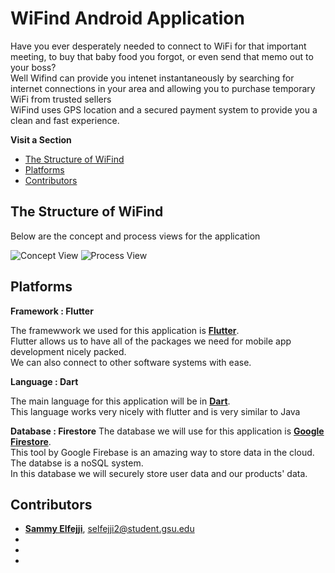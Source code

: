# WiFind Android Application

Have you ever desperately needed to connect to WiFi for that important meeting, to buy that baby food you forgot, or even send that memo out to your boss?<br>
Well Wifind can provide you intenet instantaneously by searching for internet connections in your area and allowing you to purchase temporary WiFi from trusted sellers<br>
WiFind uses GPS location and a secured payment system to provide you a clean and fast experience.

**Visit a Section**

- [The Structure of WiFind](#The-Structure-of-WiFind)
- [Platforms](#Platforms)
- [Contributors](#Contributors)

## The Structure of WiFind

Below are the concept and process views for the application

![Concept View](WiFind/Teamm4-CP-design1.png?raw=true)
![Process View](WiFind/Teamm4-CP-design2.png?raw=true)

## Platforms 

**Framework : Flutter**

The framewwork we used for this application is **[Flutter](https://www.flutter.dev/)**.<br>
Flutter allows us to have all of the packages we need for mobile app development nicely packed.<br>
We can also connect to other software systems with ease.

**Language : Dart**

The main language for this application will be in **[Dart](https://www.dart.dev/)**.<br>
This language works very nicely with flutter and is very similar to Java

**Database : Firestore**
The database we will use for this application is **[Google Firestore](https://firebase.google.com/docs/firestore)**.<br>
This tool by Google Firebase is an amazing way to store data in the cloud. The databse is a noSQL system.<br>
In this database we will securely store user data and our products' data.

## Contributors
- **[Sammy Elfejji](https://www.github.com/selfejji/)**, selfejji2@student.gsu.edu<br>
- 
- 
- 





